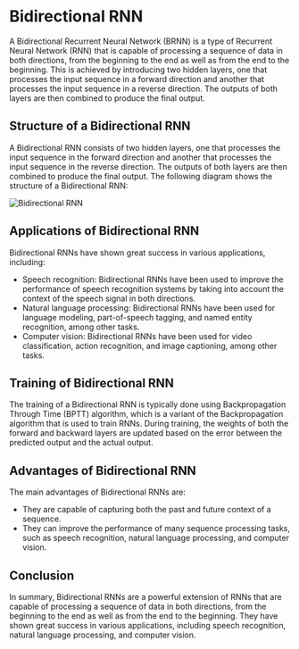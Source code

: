 # Bidirectional RNN

A Bidirectional Recurrent Neural Network (BRNN) is a type of Recurrent Neural Network (RNN) that is capable of processing a sequence of data in both directions, from the beginning to the end as well as from the end to the beginning. This is achieved by introducing two hidden layers, one that processes the input sequence in a forward direction and another that processes the input sequence in a reverse direction. The outputs of both layers are then combined to produce the final output.

## Structure of a Bidirectional RNN

A Bidirectional RNN consists of two hidden layers, one that processes the input sequence in the forward direction and another that processes the input sequence in the reverse direction. The outputs of both layers are then combined to produce the final output. The following diagram shows the structure of a Bidirectional RNN:

![Bidirectional RNN](https://miro.medium.com/max/875/1*3hH1fuJvJf9XKXyTkXeNwA.png)

## Applications of Bidirectional RNN

Bidirectional RNNs have shown great success in various applications, including:

- Speech recognition: Bidirectional RNNs have been used to improve the performance of speech recognition systems by taking into account the context of the speech signal in both directions.
- Natural language processing: Bidirectional RNNs have been used for language modeling, part-of-speech tagging, and named entity recognition, among other tasks.
- Computer vision: Bidirectional RNNs have been used for video classification, action recognition, and image captioning, among other tasks.

## Training of Bidirectional RNN

The training of a Bidirectional RNN is typically done using Backpropagation Through Time (BPTT) algorithm, which is a variant of the Backpropagation algorithm that is used to train RNNs. During training, the weights of both the forward and backward layers are updated based on the error between the predicted output and the actual output.

## Advantages of Bidirectional RNN

The main advantages of Bidirectional RNNs are:

- They are capable of capturing both the past and future context of a sequence.
- They can improve the performance of many sequence processing tasks, such as speech recognition, natural language processing, and computer vision.

## Conclusion

In summary, Bidirectional RNNs are a powerful extension of RNNs that are capable of processing a sequence of data in both directions, from the beginning to the end as well as from the end to the beginning. They have shown great success in various applications, including speech recognition, natural language processing, and computer vision.
